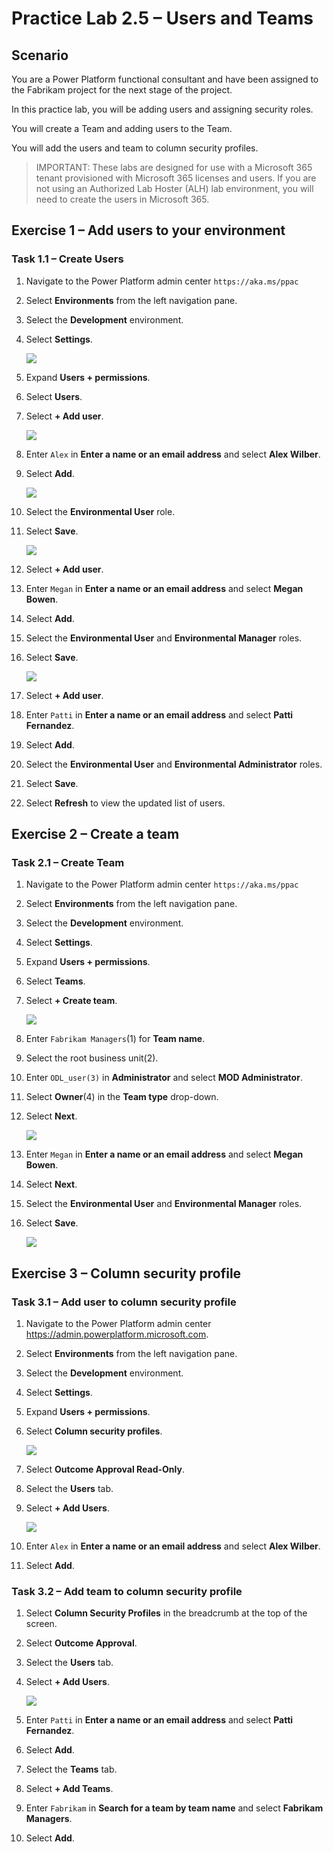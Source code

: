 # Practice Lab 2.5 – Users and Teams

## Scenario

You are a Power Platform functional consultant and have been assigned to the Fabrikam project for the next stage of the project.

In this practice lab, you will be adding users and assigning security roles.

You will create a Team and adding users to the Team.

You will add the users and team to column security profiles.

> IMPORTANT: These labs are designed for use with a Microsoft 365 tenant provisioned with Microsoft 365 licenses and users. If you are not using an Authorized Lab Hoster (ALH) lab environment, you will need to create the users in Microsoft 365.

## Exercise 1 – Add users to your environment

### Task 1.1 – Create Users

1. Navigate to the Power Platform admin center `https://aka.ms/ppac`

1. Select **Environments** from the left navigation pane.

1. Select the **Development** environment.

1. Select **Settings**.

    ![](../media/mod-02;lab-05(2).png)

1. Expand **Users + permissions**.

1. Select **Users**.

1. Select **+ Add user**.

    ![](../media/mod-02;lab-05(3).png)

1. Enter `Alex` in **Enter a name or an email address** and select **Alex Wilber**.

1. Select **Add**.

    ![](../media/mod-02;lab-05(4).png)

1. Select the **Environmental User** role.

1. Select **Save**.

    ![](../media/mod-02;lab-05(5).png)

1. Select **+ Add user**.

1. Enter `Megan` in **Enter a name or an email address** and select **Megan Bowen**.

1. Select **Add**.

1. Select the **Environmental User** and **Environmental Manager** roles.

1. Select **Save**.

    ![](../media/mod-02;lab-05(6).png)

1. Select **+ Add user**.

1. Enter `Patti` in **Enter a name or an email address** and select **Patti Fernandez**.

1. Select **Add**.

1. Select the **Environmental User** and **Environmental Administrator** roles.

1. Select **Save**.

1. Select **Refresh** to view the updated list of users.


## Exercise 2 – Create a team

### Task 2.1 – Create Team

1. Navigate to the Power Platform admin center `https://aka.ms/ppac`

1. Select **Environments** from the left navigation pane.

1. Select the **Development** environment.

1. Select **Settings**.

1. Expand **Users + permissions**.

1. Select **Teams**.

1. Select **+ Create team**.

    ![](../media/mod-02;lab-05(7).png)

1. Enter `Fabrikam Managers`(1) for **Team name**.

1. Select the root business unit(2).

1. Enter `ODL_user(3)` in **Administrator** and select **MOD Administrator**.

1. Select **Owner**(4) in the **Team type** drop-down.

1. Select **Next**.

    ![](../media/mod-02;lab-05(8).png)

1. Enter `Megan` in **Enter a name or an email address** and select **Megan Bowen**.

1. Select **Next**.

1. Select the **Environmental User** and **Environmental Manager** roles.

1. Select **Save**.

    ![](../media/mod-02;lab-05(9).png)


## Exercise 3 – Column security profile

### Task 3.1 – Add user to column security profile

1. Navigate to the Power Platform admin center <https://admin.powerplatform.microsoft.com>.

1. Select **Environments** from the left navigation pane.

1. Select the **Development** environment.

1. Select **Settings**.

1. Expand **Users + permissions**.

1. Select **Column security profiles**.

    ![](../media/mod-02;lab-05(10).png)

1. Select **Outcome Approval Read-Only**.

1. Select the **Users** tab.

1. Select **+ Add Users**.

    ![](../media/mod-02;lab-05(11).png)

1. Enter `Alex` in **Enter a name or an email address** and select **Alex Wilber**.

1. Select **Add**.


### Task 3.2 – Add team to column security profile

1. Select **Column Security Profiles** in the breadcrumb at the top of the screen.

1. Select **Outcome Approval**.

1. Select the **Users** tab.

1. Select **+ Add Users**.

    ![](../media/mod-02;lab-05(11).png)

1. Enter `Patti` in **Enter a name or an email address** and select **Patti Fernandez**.

1. Select **Add**.

1. Select the **Teams** tab.

1. Select **+ Add Teams**.

1. Enter `Fabrikam` in **Search for a team by team name** and select **Fabrikam Managers**.

1. Select **Add**.

